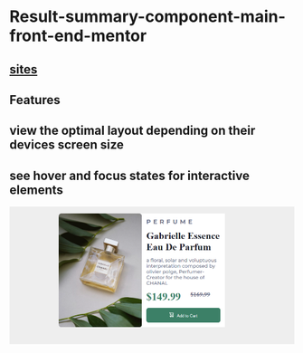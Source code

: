 # Result-summary-component-main-front-end-mentor

## [sites ](https://hebaalhamaydh.github.io/card/)

## Features

## view the optimal layout depending on their devices screen size

## see hover and focus states for interactive elements

![Getting started ](./images/card.png)
